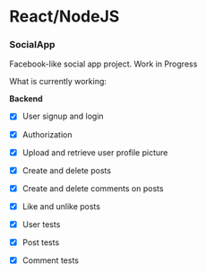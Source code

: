 
# React/NodeJS
### **SocialApp**

Facebook-like social app project. Work in Progress

What is currently working:

**Backend**
 - [x] User signup and login
 - [x] Authorization
 - [x] Upload and retrieve user profile picture
 - [x] Create and delete posts
 - [x] Create and delete comments on posts
 - [x] Like and unlike posts
 - [x] User tests
 - [x] Post tests
 - [x] Comment tests

